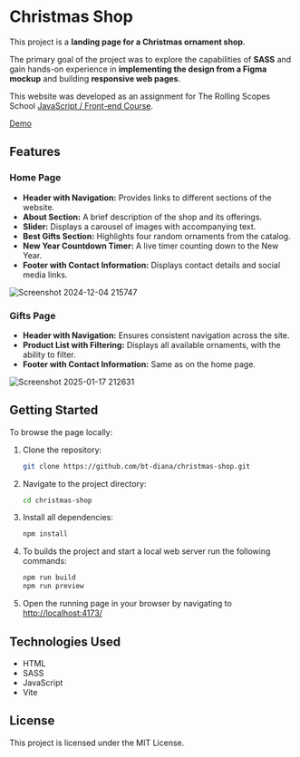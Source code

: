 # Christmas Shop

This project is a **landing page for a Christmas ornament shop**.

The primary goal of the project was to explore the capabilities of **SASS** and gain hands-on experience in **implementing the design from a Figma mockup** and building **responsive web pages**. 

This website was developed as an assignment for The Rolling Scopes School [JavaScript / Front-end Course](https://rs.school/courses/javascript-preschool-ru).

[Demo](https://bt-diana.github.io/christmas-shop/)

## Features

### Home Page
- **Header with Navigation:** Provides links to different sections of the website.
- **About Section:** A brief description of the shop and its offerings.
- **Slider:** Displays a carousel of images with accompanying text.
- **Best Gifts Section:** Highlights four random ornaments from the catalog.
- **New Year Countdown Timer:** A live timer counting down to the New Year.
- **Footer with Contact Information:** Displays contact details and social media links.

![Screenshot 2024-12-04 215747](https://github.com/user-attachments/assets/79be8697-3660-4bf6-92fe-da11a788a1f9)

### Gifts Page
- **Header with Navigation:** Ensures consistent navigation across the site.
- **Product List with Filtering:** Displays all available ornaments, with the ability to filter.
- **Footer with Contact Information:** Same as on the home page.

![Screenshot 2025-01-17 212631](https://github.com/user-attachments/assets/bf011d23-205d-401d-abf4-9c7b9e4d9f59)

## Getting Started

To browse the page locally:

1. Clone the repository:
   ```bash
   git clone https://github.com/bt-diana/christmas-shop.git
   ```
2. Navigate to the project directory:
   ```bash
   cd christmas-shop
   ```
3. Install all dependencies:
   ```bash
   npm install
   ```
4. To builds the project and start a local web server run the following commands:
   ```bash
   npm run build
   npm run preview
   ```
5. Open the running page in your browser by navigating to [http://localhost:4173/](http://localhost:4173/)

## Technologies Used

- HTML
- SASS
- JavaScript
- Vite

## License

This project is licensed under the MIT License.
